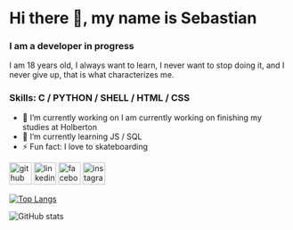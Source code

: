 # Hi there 👋, my name is Sebastian
### I am a developer in progress
I am 18 years old, I always want to learn, I never want to stop doing it, and I never give up, that is what characterizes me.

### Skills: C / PYTHON / SHELL / HTML / CSS

- 🔭 I’m currently working on I am currently working on finishing my studies at Holberton 
- 🌱 I’m currently learning JS / SQL 
- ⚡ Fun fact: I love to skateboarding 


[<img src='https://cdn.jsdelivr.net/npm/simple-icons@3.0.1/icons/github.svg' alt='github' height='40'>](https://github.com/SebastianMH14)  [<img src='https://cdn.jsdelivr.net/npm/simple-icons@3.0.1/icons/linkedin.svg' alt='linkedin' height='40'>](https://www.linkedin.com/in/https://www.linkedin.com/in/sebastian-molina-henao-52679420b//)  [<img src='https://cdn.jsdelivr.net/npm/simple-icons@3.0.1/icons/facebook.svg' alt='facebook' height='40'>](https://www.facebook.com/https://www.facebook.com/profile.php?id=100009394975120)  [<img src='https://cdn.jsdelivr.net/npm/simple-icons@3.0.1/icons/instagram.svg' alt='instagram' height='40'>](https://www.instagram.com/https://www.instagram.com/cabra_raw//)  

[![Top Langs](https://github-readme-stats.vercel.app/api/top-langs/?username=SebastianMH14)](https://github.com/anuraghazra/github-readme-stats)

![GitHub stats](https://github-readme-stats.vercel.app/api?username=SebastianMH14&show_icons=true)  



